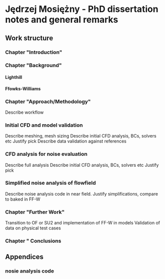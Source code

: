 # Jędrzej Mosiężny - PhD dissertation notes and general remarks

## Work structure

### Chapter "Introduction"

### Chapter "Background"

#### Lighthill
#### Ffowks-Williams


### Chapter "Approach/Methodology"
Describe workflow 

### Initial CFD and model validation
Describe meshing, mesh sizing 
Describe initial CFD analysis, BCs, solvers etc
Justify pick
Describe data validation against references

### CFD analysis for noise evaluation
Describe full analysis
Describe initial CFD analysis, BCs, solvers etc
Justify pick

### Simplified noise analysis of flowfield
Describe noise analysis code in near field. Justify simplifications, compare to baked in FF-W

### Chapter "Further Work"
Transition to OF or SU2 and implementation of FF-W in models
Validation of data on physical test cases

### Chapter " Conclusions

## Appendices

### nosie analysis code


